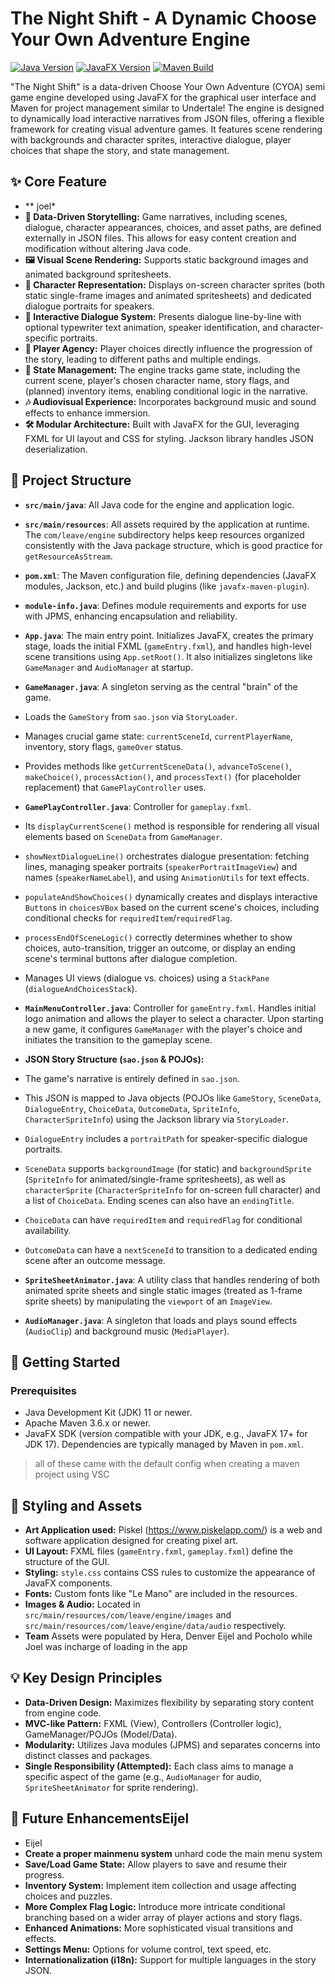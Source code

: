 # The Night Shift - A Dynamic Choose Your Own Adventure Engine

[![Java Version](https://img.shields.io/badge/Java-11%2B-blue.svg)](https://www.oracle.com/java/technologies/javase-jdk11-downloads.html)
[![JavaFX Version](https://img.shields.io/badge/JavaFX-13%2B-orange.svg)](https://openjfx.io/)
[![Maven Build](https://img.shields.io/badge/Build-Maven-brightgreen.svg)](https://maven.apache.org/)

"The Night Shift" is a data-driven Choose Your Own Adventure (CYOA) semi game engine developed using JavaFX for the graphical user interface and Maven for project management similar to Undertale! The engine is designed to dynamically load interactive narratives from JSON files, offering a flexible framework for creating visual adventure games. It features scene rendering with backgrounds and character sprites, interactive dialogue, player choices that shape the story, and state management.

## ✨ Core Feature
* ** joel*
* **📖 Data-Driven Storytelling:** Game narratives, including scenes, dialogue, character appearances, choices, and asset paths, are defined externally in JSON files. This allows for easy content creation and modification without altering Java code.
* **🖼️ Visual Scene Rendering:** Supports static background images and animated background spritesheets.
* **🧍 Character Representation:** Displays on-screen character sprites (both static single-frame images and animated spritesheets) and dedicated dialogue portraits for speakers.
* **💬 Interactive Dialogue System:** Presents dialogue line-by-line with optional typewriter text animation, speaker identification, and character-specific portraits.
* **🧭 Player Agency:** Player choices directly influence the progression of the story, leading to different paths and multiple endings.
* **🧠 State Management:** The engine tracks game state, including the current scene, player's chosen character name, story flags, and (planned) inventory items, enabling conditional logic in the narrative.
* **🎶 Audiovisual Experience:** Incorporates background music and sound effects to enhance immersion.
* **🛠️ Modular Architecture:** Built with JavaFX for the GUI, leveraging FXML for UI layout and CSS for styling. Jackson library handles JSON deserialization.

## 📂 Project Structure

* **`src/main/java`**: All Java code for the engine and application logic.
* **`src/main/resources`**: All assets required by the application at runtime. The `com/leave/engine` subdirectory helps keep resources organized consistently with the Java package structure, which is good practice for `getResourceAsStream`.
* **`pom.xml`**: The Maven configuration file, defining dependencies (JavaFX modules, Jackson, etc.) and build plugins (like `javafx-maven-plugin`).
* **`module-info.java`**: Defines module requirements and exports for use with JPMS, enhancing encapsulation and reliability.

* **`App.java`**: The main entry point. Initializes JavaFX, creates the primary stage, loads the initial FXML (`gameEntry.fxml`), and handles high-level scene transitions using `App.setRoot()`. It also initializes singletons like `GameManager` and `AudioManager` at startup.
* **`GameManager.java`**: A singleton serving as the central "brain" of the game.
* Loads the `GameStory` from `sao.json` via `StoryLoader`.
* Manages crucial game state: `currentSceneId`, `currentPlayerName`, inventory, story flags, `gameOver` status.
* Provides methods like `getCurrentSceneData()`, `advanceToScene()`, `makeChoice()`, `processAction()`, and `processText()` (for placeholder replacement) that `GamePlayController` uses.
* **`GamePlayController.java`**: Controller for `gameplay.fxml`.
* Its `displayCurrentScene()` method is responsible for rendering all visual elements based on `SceneData` from `GameManager`.
* `showNextDialogueLine()` orchestrates dialogue presentation: fetching lines, managing speaker portraits (`speakerPortraitImageView`) and names (`speakerNameLabel`), and using `AnimationUtils` for text effects.
* `populateAndShowChoices()` dynamically creates and displays interactive `Button`s in `choicesVBox` based on the current scene's choices, including conditional checks for `requiredItem`/`requiredFlag`.
* `processEndOfSceneLogic()` correctly determines whether to show choices, auto-transition, trigger an outcome, or display an ending scene's terminal buttons after dialogue completion.
* Manages UI views (dialogue vs. choices) using a `StackPane` (`dialogueAndChoicesStack`).
* **`MainMenuController.java`**: Controller for `gameEntry.fxml`. Handles initial logo animation and allows the player to select a character. Upon starting a new game, it configures `GameManager` with the player's choice and initiates the transition to the gameplay scene.
* **JSON Story Structure (`sao.json` & POJOs):**
* The game's narrative is entirely defined in `sao.json`.
* This JSON is mapped to Java objects (POJOs like `GameStory`, `SceneData`, `DialogueEntry`, `ChoiceData`, `OutcomeData`, `SpriteInfo`, `CharacterSpriteInfo`) using the Jackson library via `StoryLoader`.
* `DialogueEntry` includes a `portraitPath` for speaker-specific dialogue portraits.
* `SceneData` supports `backgroundImage` (for static) and `backgroundSprite` (`SpriteInfo` for animated/single-frame spritesheets), as well as `characterSprite` (`CharacterSpriteInfo` for on-screen full character) and a list of `ChoiceData`. Ending scenes can also have an `endingTitle`.
* `ChoiceData` can have `requiredItem` and `requiredFlag` for conditional availability.
* `OutcomeData` can have a `nextSceneId` to transition to a dedicated ending scene after an outcome message.
* **`SpriteSheetAnimator.java`**: A utility class that handles rendering of both animated sprite sheets and single static images (treated as 1-frame sprite sheets) by manipulating the `viewport` of an `ImageView`.
* **`AudioManager.java`**: A singleton that loads and plays sound effects (`AudioClip`) and background music (`MediaPlayer`).

## 🚀 Getting Started

### Prerequisites  

* Java Development Kit (JDK) 11 or newer.
* Apache Maven 3.6.x or newer.
* JavaFX SDK (version compatible with your JDK, e.g., JavaFX 17+ for JDK 17). Dependencies are typically managed by Maven in `pom.xml`.

> all of these came with the default config when creating a maven project using VSC

## 🎨 Styling and Assets

* **Art Application used:** Piskel (https://www.piskelapp.com/) is a web and software application designed for creating pixel art.
* **UI Layout:** FXML files (`gameEntry.fxml`, `gameplay.fxml`) define the structure of the GUI.
* **Styling:** `style.css` contains CSS rules to customize the appearance of JavaFX components.
* **Fonts:** Custom fonts like "Le Mano" are included in the resources.
* **Images & Audio:** Located in `src/main/resources/com/leave/engine/images` and `src/main/resources/com/leave/engine/data/audio` respectively.
* **Team** Assets were populated by Hera, Denver Eijel and Pocholo while Joel was incharge of loading in the app

## 💡 Key Design Principles

* **Data-Driven Design:** Maximizes flexibility by separating story content from engine code.
* **MVC-like Pattern:** FXML (View), Controllers (Controller logic), GameManager/POJOs (Model/Data).
* **Modularity:** Utilizes Java modules (JPMS) and separates concerns into distinct classes and packages.
* **Single Responsibility (Attempted):** Each class aims to manage a specific aspect of the game (e.g., `AudioManager` for audio, `SpriteSheetAnimator` for sprite rendering).

## 🔮 Future EnhancementsEijel
* Eijel
* **Create a proper mainmenu system** unhard code the main menu system
* **Save/Load Game State:** Allow players to save and resume their progress.
* **Inventory System:** Implement item collection and usage affecting choices and puzzles.
* **More Complex Flag Logic:** Introduce more intricate conditional branching based on a wider array of player actions and story flags.
* **Enhanced Animations:** More sophisticated visual transitions and effects.
* **Settings Menu:** Options for volume control, text speed, etc.
* **Internationalization (i18n):** Support for multiple languages in the story JSON.
